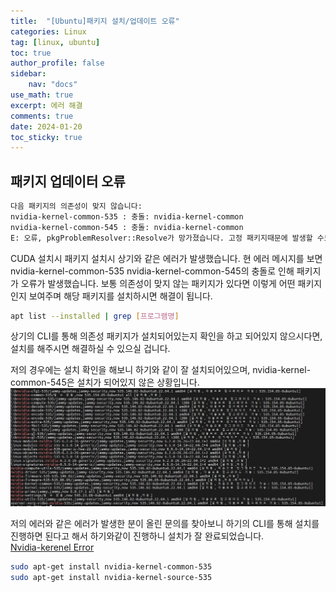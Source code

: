 ```yaml
---
title:  "[Ubuntu]패키지 설치/업데이트 오류"
categories: Linux
tag: [linux, ubuntu]
toc: true
author_profile: false
sidebar:
    nav: "docs"
use_math: true
excerpt: 에러 해결
comments: true
date: 2024-01-20
toc_sticky: true
---
```


## 패키지 업데이터 오류
```bash
다음 패키지의 의존성이 맞지 않습니다:
nvidia-kernel-common-535 : 충돌: nvidia-kernel-common
nvidia-kernel-common-545 : 충돌: nvidia-kernel-common
E: 오류, pkgProblemResolver::Resolve가 망가졌습니다. 고정 패키지때문에 발생할 수도 있습니다.
```
CUDA 설치시 패키지 설치시 상기와 같은 에러가 발생했습니다. 현 에러 메시지를 보면 nvidia-kernel-common-535 nvidia-kernel-common-545의 충돌로 인해 패키지가 오류가 발생했습니다. 보통 의존성이 맞지 않는 패키지가 있다면 이렇게 어떤 패키지인지 보여주며 해당 패키지를 설치하시면 해결이 됩니다.   
```bash
apt list --installed | grep [프로그램명]
```
상기의 CLI를 통해 의존성 패키지가 설치되어있는지 확인을 하고 되어있지 않으시다면, 설치를 해주시면 해결하실 수 있으실 겁니다.   

저의 경우에는 설치 확인을 해보니 하기와 같이 잘 설치되어있으며, nvidia-kernel-common-545은 설치가 되어있지 않은 상황입니다.   
<img src="../../../assets/images/Linux/2024-01-20-Package Error/nvidia error 1.jpg" alt="nvidia error 1" style="zoom:80%;" />    

저의 에러와 같은 에러가 발생한 분이 올린 문의를 찾아보니 하기의 CLI를 통해 설치를 진행하면 된다고 해서 하기와같이 진행하니 설치가 잘 완료되었습니다.   
[Nvidia-kerenel Error](https://forums.developer.nvidia.com/t/driver-in-unknown-state-after-attempting-to-install-cuda-ubuntu-22-04/217106)
```bash
sudo apt-get install nvidia-kernel-common-535
sudo apt-get install nvidia-kernel-source-535
```